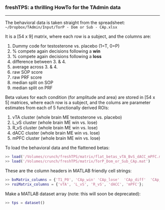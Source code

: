 ### freshTPS: a thrilling HowTo for the TAdmin data  
---  

The behavioral data is taken straight from the spreadsheet:  
`~/Dropbox/TAdmin/Input/TorP - Dom or Sub - CAp.xlsx`  

It is a [54 x 9] matrix, where each row is a subject, and the columns are:
1. Dummy code for testosterone vs. placebo (1=T, 0=P)  
2. % compete again decisions following a **win**   
3. % compete again decisions following a **loss**  
4. difference between 3. & 4.  
5. average across 3. & 4.  
6. raw SOP score  
7. raw PRF score  
8. median split on SOP  
9. median split on PRF  


Beta values for each condition (for amplitude and area) are stored in [54 x 5] matrices, where each row is a subject, and the colums are parameter estimates from each of 5 functionally derived ROIs:
1. vTA cluster (whole brain ME testosterone vs. placebo)
2. L_vS cluster (whole brain ME win vs. lose)
3. R_vS cluster (whole brain ME win vs. lose)
4. dACC cluster (whole brain ME win vs. lose)
5. mPFC cluster (whole brain ME win vs. lose)  

To load the behavioral data and the flattened betas:  

```matlab
>> load('/Volumes/crunch/freshTPS/matrix/flat_betas_vTA_BvS_dACC_mPFC.mat')
>> load('/Volumes/crunch/freshTPS/matrix/TorP_Dom_or_Sub_CAp.mat')
```

These are the column headers in MATLAB friendly cell strings:  

```matlab
>> bxMatrix_columns = {'T1_P0', 'CAp_win' 'CAp_lose'  'CAp_diff'  'CAp_ave' 'SOP' 'PRF' 'SOPm'  'PRFm'};
>> roiMatrix_columns = {'vTA', 'L_vS', 'R_vS', 'dACC', 'mPFC'};  
```  
Make a MATLAB dataset array (note: this will soon be deprecated):  
```matlab
>> tps = dataset()
